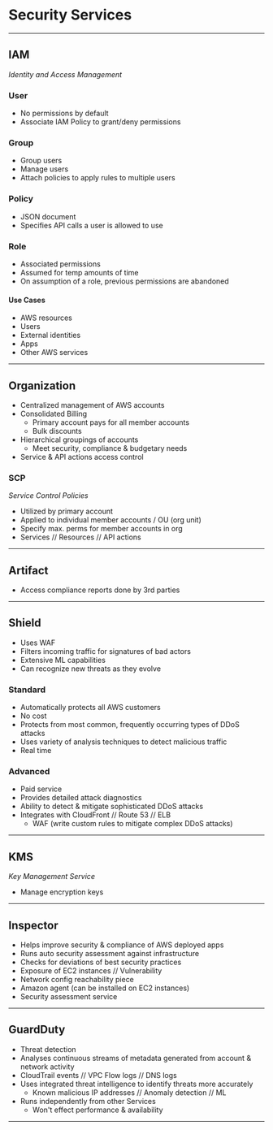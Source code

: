 # Security Services
___
## IAM
*Identity and Access Management*
### User
- No permissions by default
- Associate IAM Policy to grant/deny permissions
### Group
- Group users
- Manage users
- Attach policies to apply rules to multiple users
### Policy
- JSON document
- Specifies API calls a user is allowed to use
### Role
- Associated permissions
- Assumed for temp amounts of time
- On assumption of a role, previous permissions are abandoned
#### Use Cases
- AWS resources
- Users
- External identities
- Apps
- Other AWS services
___
## Organization
- Centralized management of AWS accounts
- Consolidated Billing
	- Primary account pays for all member accounts
	- Bulk discounts
- Hierarchical groupings of accounts
	- Meet security, compliance & budgetary needs
- Service & API actions access control
### SCP
*Service Control Policies*
- Utilized by primary account
- Applied to individual member accounts / OU (org unit)
- Specify max. perms for member accounts in org
- Services // Resources // API actions
___

## Artifact
- Access compliance reports done by 3rd parties
___
## Shield
- Uses WAF
- Filters incoming traffic for signatures of bad actors
- Extensive ML capabilities
- Can recognize new threats as they evolve
### Standard
- Automatically protects all AWS customers
- No cost
- Protects from most common, frequently occurring types of DDoS attacks
- Uses variety of analysis techniques to detect malicious traffic
- Real time
### Advanced
- Paid service
- Provides detailed attack diagnostics
- Ability to detect & mitigate sophisticated DDoS attacks
- Integrates with CloudFront // Route 53 // ELB
	- WAF (write custom rules to mitigate complex DDoS attacks)
___
## KMS
*Key Management Service*
- Manage encryption keys
___
## Inspector
- Helps improve security & compliance of AWS deployed apps
- Runs auto security assessment against infrastructure
- Checks for deviations of best security practices
- Exposure of EC2 instances // Vulnerability
- Network config reachability piece
- Amazon agent (can be installed on EC2 instances)
- Security assessment service
___
## GuardDuty
- Threat detection
- Analyses continuous streams of metadata generated from account & network activity
- CloudTrail events // VPC Flow logs // DNS logs
- Uses integrated threat intelligence to identify threats more accurately
	- Known malicious IP addresses // Anomaly detection // ML
- Runs independently from other Services
	- Won't effect performance & availability
___